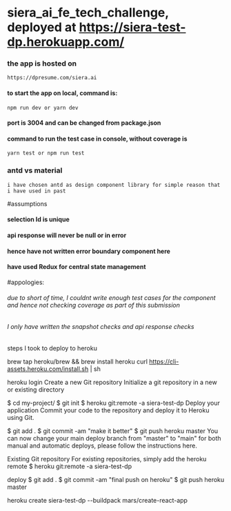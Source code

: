 # siera_ai_fe_tech_challenge, deployed at https://siera-test-dp.herokuapp.com/

### the app is hosted on
    https://dpresume.com/siera.ai

#### to start the app on local, command is:
    npm run dev or yarn dev
#### port is 3004 and can be changed from package.json

#### command to run the test case in console, without coverage is 
    yarn test or npm run test

### antd vs material
    i have chosen antd as design component library for simple reason that i have used in past

#assumptions
#### selection Id is unique
#### api response will never be null or in error
#### hence have not written error boundary component here
#### have used Redux for central state management

#appologies:
###### due to short of time, I couldnt write enough test cases for the component and hence not checking coverage as part of this submission
###### I only have written the snapshot checks and api response checks






steps I took to deploy to heroku

brew tap heroku/brew && brew install heroku
curl https://cli-assets.heroku.com/install.sh | sh

heroku login
Create a new Git repository
Initialize a git repository in a new or existing directory

$ cd my-project/
$ git init
$ heroku git:remote -a siera-test-dp
Deploy your application
Commit your code to the repository and deploy it to Heroku using Git.

$ git add .
$ git commit -am "make it better"
$ git push heroku master
You can now change your main deploy branch from "master" to "main" for both manual and automatic deploys, please follow the instructions here.

Existing Git repository
For existing repositories, simply add the heroku remote
$ heroku git:remote -a siera-test-dp

deploy
$ git add .
$ git commit -am "final push on heroku"
$ git push heroku master



heroku create siera-test-dp --buildpack mars/create-react-app


